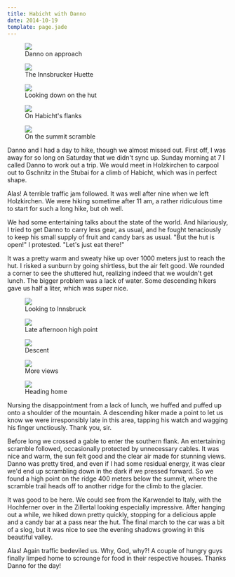 ```yaml
---
title: Habicht with Danno
date: 2014-10-19
template: page.jade
---
```


<figure><a href='https://www.flickr.com/photos/55338612@N00/15582918731'>
<img src='https://farm6.static.flickr.com/5613/15582918731_111bcaba32_b.jpg'></a>
<figcaption>Danno on approach</figcaption>
</figure>


<figure><a href='https://www.flickr.com/photos/55338612@N00/15586420192'>
<img src='https://farm4.static.flickr.com/3953/15586420192_9dc7e395a0_b.jpg'></a>
<figcaption>The Innsbrucker Huette</figcaption>
</figure>


<figure><a href='https://www.flickr.com/photos/55338612@N00/15585581805'>
<img src='https://farm4.static.flickr.com/3938/15585581805_99c55ae557_b.jpg'></a>
<figcaption>Looking down on the hut</figcaption>
</figure>


<figure><a href='https://www.flickr.com/photos/55338612@N00/15585585835'>
<img src='https://farm6.static.flickr.com/5600/15585585835_473947e55b_b.jpg'></a>
<figcaption>On Habicht's flanks</figcaption>
</figure>


<figure><a href='https://www.flickr.com/photos/55338612@N00/15398972079'>
<img src='https://farm4.static.flickr.com/3946/15398972079_5b9579903a_b.jpg'></a>
<figcaption>On the summit scramble</figcaption>
</figure>


Danno and I had a day to hike, though we almost missed out. First off, I was
away for so long on Saturday that we didn't sync up. Sunday morning at 7 I
called Danno to work out a trip. We would meet in Holzkirchen to carpool out to
Gschnitz in the Stubai for a climb of Habicht, which was in perfect shape.

Alas! A terrible traffic jam followed. It was well after nine when we left
Holzkirchen. We were hiking sometime after 11 am, a rather ridiculous time to
start for such a long hike, but oh well.

We had some entertaining talks about the state of the world. And hilariously, I
tried to get Danno to carry less gear, as usual, and he fought tenaciously to
keep his small supply of fruit and candy bars as usual. "But the hut is open!" I
protested. "Let's just eat there!"

It was a pretty warm and sweaty hike up over 1000 meters just to reach the
hut. I risked a sunburn by going shirtless, but the air felt good. We rounded a
corner to see the shuttered hut, realizing indeed that we wouldn't get
lunch. The bigger problem was a lack of water. Some descending hikers gave us
half a liter, which was super nice.

<figure><a href='https://www.flickr.com/photos/55338612@N00/15399588897'>
<img src='https://farm6.static.flickr.com/5609/15399588897_30b774428e_b.jpg'></a>
<figcaption>Looking to Innsbruck</figcaption>
</figure>


<figure><a href='https://www.flickr.com/photos/55338612@N00/15586433172'>
<img src='https://farm4.static.flickr.com/3944/15586433172_b7407b0c30_b.jpg'></a>
<figcaption>Late afternoon high point</figcaption>
</figure>


<figure><a href='https://www.flickr.com/photos/55338612@N00/15582937311'>
<img src='https://farm4.static.flickr.com/3951/15582937311_3f7e65cf05_b.jpg'></a>
<figcaption>Descent</figcaption>
</figure>


<figure><a href='https://www.flickr.com/photos/55338612@N00/15561916846'>
<img src='https://farm4.static.flickr.com/3952/15561916846_bd8fc4c3bd_b.jpg'></a>
<figcaption>More views</figcaption>
</figure>


<figure><a href='https://www.flickr.com/photos/55338612@N00/15399482478'>
<img src='https://farm6.static.flickr.com/5612/15399482478_cfc8c13c86_b.jpg'></a>
<figcaption>Heading home</figcaption>
</figure>


Nursing the disappointment from a lack of lunch, we huffed and puffed up onto a
shoulder of the mountain. A descending hiker made a point to let us know we were
irresponsibly late in this area, tapping his watch and wagging his finger
unctiously. Thank you, sir.

Before long we crossed a gable to enter the southern flank. An entertaining
scramble followed, occasionally protected by unnecessary cables. It was nice and
warm, the sun felt good and the clear air made for stunning views. Danno was
pretty tired, and even if I had some residual energy, it was clear we'd end up
scrambling down in the dark if we pressed forward. So we found a high point on
the ridge 400 meters below the summit, where the scramble trail heads off to
another ridge for the climb to the glacier.

It was good to be here. We could see from the Karwendel to Italy, with the
Hochferner over in the Zillertal looking especially impressive. After hanging
out a while, we hiked down pretty quickly, stopping for a delicious apple and a
candy bar at a pass near the hut. The final march to the car was a bit of a
slog, but it was nice to see the evening shadows growing in this beautiful
valley.

Alas! Again traffic bedeviled us. Why, God, why?! A couple of hungry guys
finally limped home to scrounge for food in their respective houses. Thanks
Danno for the day!



